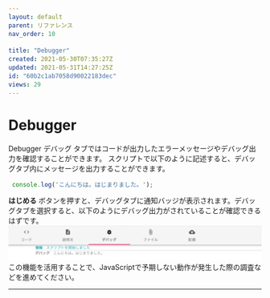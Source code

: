 ```yaml
---
layout: default
parent: リファレンス
nav_order: 10

title: "Debugger"
created: 2021-05-30T07:35:27Z
updated: 2021-05-31T14:27:25Z
id: "60b2c1ab7058d90022183dec"
views: 29
---
```


# Debugger

Debugger
デバッグ タブではコードが出力したエラーメッセージやデバッグ出力を確認することができます。
スクリプトで以下のように記述すると、デバッグタブ内にメッセージを出力することができます。

```JavaScript
 console.log('こんにちは。はじまりました。');

```
**はじめる** ボタンを押すと、デバッグタブに通知バッジが表示されます。デバッグタブを選択すると、以下のようにデバッグ出力がされていることが確認できるはずです。
![](/images/60b4737d6a4967001c1e91ba.png)
この機能を活用することで、JavaScriptで予期しない動作が発生した際の調査などを進めてください。


---
